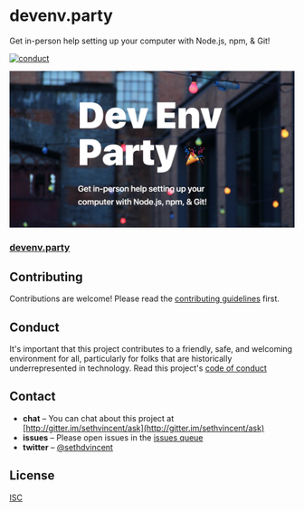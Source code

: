 # devenv.party

Get in-person help setting up your computer with Node.js, npm, & Git!

[![conduct][conduct]][conduct-url]

[conduct]: https://img.shields.io/badge/code%20of%20conduct-contributor%20covenant-green.svg?style=flat-square
[conduct-url]: CONDUCT.md

[![dev env party banner image](banner.jpg)](https://devenv.party)

### [devenv.party](https://devenv.party)

## Contributing

Contributions are welcome! Please read the [contributing guidelines](CONTRIBUTING.md) first.

## Conduct

It's important that this project contributes to a friendly, safe, and welcoming environment for all, particularly for folks that are historically underrepresented in technology. Read this project's [code of conduct](CONDUCT.md)

## Contact

- **chat** – You can chat about this project at [http://gitter.im/sethvincent/ask](http://gitter.im/sethvincent/ask)
- **issues** – Please open issues in the [issues queue](https://github.com/sethvincent/devenv.party/issues)
- **twitter** – [@sethdvincent](https://twitter.com/sethdvincent)

## License

[ISC](LICENSE.md)
